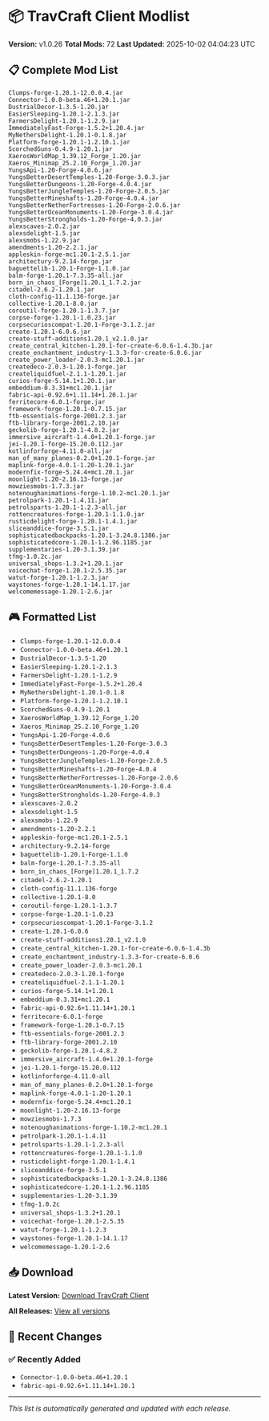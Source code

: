 # 📦 TravCraft Client Modlist

**Version:** v1.0.26
**Total Mods:** 72
**Last Updated:** 2025-10-02 04:04:23 UTC

## 📋 Complete Mod List

```
Clumps-forge-1.20.1-12.0.0.4.jar
Connector-1.0.0-beta.46+1.20.1.jar
DustrialDecor-1.3.5-1.20.jar
EasierSleeping-1.20.1-2.1.3.jar
FarmersDelight-1.20.1-1.2.9.jar
ImmediatelyFast-Forge-1.5.2+1.20.4.jar
MyNethersDelight-1.20.1-0.1.8.jar
Platform-forge-1.20.1-1.2.10.1.jar
ScorchedGuns-0.4.9-1.20.1.jar
XaerosWorldMap_1.39.12_Forge_1.20.jar
Xaeros_Minimap_25.2.10_Forge_1.20.jar
YungsApi-1.20-Forge-4.0.6.jar
YungsBetterDesertTemples-1.20-Forge-3.0.3.jar
YungsBetterDungeons-1.20-Forge-4.0.4.jar
YungsBetterJungleTemples-1.20-Forge-2.0.5.jar
YungsBetterMineshafts-1.20-Forge-4.0.4.jar
YungsBetterNetherFortresses-1.20-Forge-2.0.6.jar
YungsBetterOceanMonuments-1.20-Forge-3.0.4.jar
YungsBetterStrongholds-1.20-Forge-4.0.3.jar
alexscaves-2.0.2.jar
alexsdelight-1.5.jar
alexsmobs-1.22.9.jar
amendments-1.20-2.2.1.jar
appleskin-forge-mc1.20.1-2.5.1.jar
architectury-9.2.14-forge.jar
baguettelib-1.20.1-Forge-1.1.0.jar
balm-forge-1.20.1-7.3.35-all.jar
born_in_chaos_[Forge]1.20.1_1.7.2.jar
citadel-2.6.2-1.20.1.jar
cloth-config-11.1.136-forge.jar
collective-1.20.1-8.0.jar
coroutil-forge-1.20.1-1.3.7.jar
corpse-forge-1.20.1-1.0.23.jar
corpsecurioscompat-1.20.1-Forge-3.1.2.jar
create-1.20.1-6.0.6.jar
create-stuff-additions1.20.1_v2.1.0.jar
create_central_kitchen-1.20.1-for-create-6.0.6-1.4.3b.jar
create_enchantment_industry-1.3.3-for-create-6.0.6.jar
create_power_loader-2.0.3-mc1.20.1.jar
createdeco-2.0.3-1.20.1-forge.jar
createliquidfuel-2.1.1-1.20.1.jar
curios-forge-5.14.1+1.20.1.jar
embeddium-0.3.31+mc1.20.1.jar
fabric-api-0.92.6+1.11.14+1.20.1.jar
ferritecore-6.0.1-forge.jar
framework-forge-1.20.1-0.7.15.jar
ftb-essentials-forge-2001.2.3.jar
ftb-library-forge-2001.2.10.jar
geckolib-forge-1.20.1-4.8.2.jar
immersive_aircraft-1.4.0+1.20.1-forge.jar
jei-1.20.1-forge-15.20.0.112.jar
kotlinforforge-4.11.0-all.jar
man_of_many_planes-0.2.0+1.20.1-forge.jar
maplink-forge-4.0.1-1.20-1.20.1.jar
modernfix-forge-5.24.4+mc1.20.1.jar
moonlight-1.20-2.16.13-forge.jar
mowziesmobs-1.7.3.jar
notenoughanimations-forge-1.10.2-mc1.20.1.jar
petrolpark-1.20.1-1.4.11.jar
petrolsparts-1.20.1-1.2.3-all.jar
rottencreatures-forge-1.20.1-1.1.0.jar
rusticdelight-forge-1.20.1-1.4.1.jar
sliceanddice-forge-3.5.1.jar
sophisticatedbackpacks-1.20.1-3.24.8.1386.jar
sophisticatedcore-1.20.1-1.2.96.1185.jar
supplementaries-1.20-3.1.39.jar
tfmg-1.0.2c.jar
universal_shops-1.3.2+1.20.1.jar
voicechat-forge-1.20.1-2.5.35.jar
watut-forge-1.20.1-1.2.3.jar
waystones-forge-1.20.1-14.1.17.jar
welcomemessage-1.20.1-2.6.jar
```

## 🎮 Formatted List

- `Clumps-forge-1.20.1-12.0.0.4`
- `Connector-1.0.0-beta.46+1.20.1`
- `DustrialDecor-1.3.5-1.20`
- `EasierSleeping-1.20.1-2.1.3`
- `FarmersDelight-1.20.1-1.2.9`
- `ImmediatelyFast-Forge-1.5.2+1.20.4`
- `MyNethersDelight-1.20.1-0.1.8`
- `Platform-forge-1.20.1-1.2.10.1`
- `ScorchedGuns-0.4.9-1.20.1`
- `XaerosWorldMap_1.39.12_Forge_1.20`
- `Xaeros_Minimap_25.2.10_Forge_1.20`
- `YungsApi-1.20-Forge-4.0.6`
- `YungsBetterDesertTemples-1.20-Forge-3.0.3`
- `YungsBetterDungeons-1.20-Forge-4.0.4`
- `YungsBetterJungleTemples-1.20-Forge-2.0.5`
- `YungsBetterMineshafts-1.20-Forge-4.0.4`
- `YungsBetterNetherFortresses-1.20-Forge-2.0.6`
- `YungsBetterOceanMonuments-1.20-Forge-3.0.4`
- `YungsBetterStrongholds-1.20-Forge-4.0.3`
- `alexscaves-2.0.2`
- `alexsdelight-1.5`
- `alexsmobs-1.22.9`
- `amendments-1.20-2.2.1`
- `appleskin-forge-mc1.20.1-2.5.1`
- `architectury-9.2.14-forge`
- `baguettelib-1.20.1-Forge-1.1.0`
- `balm-forge-1.20.1-7.3.35-all`
- `born_in_chaos_[Forge]1.20.1_1.7.2`
- `citadel-2.6.2-1.20.1`
- `cloth-config-11.1.136-forge`
- `collective-1.20.1-8.0`
- `coroutil-forge-1.20.1-1.3.7`
- `corpse-forge-1.20.1-1.0.23`
- `corpsecurioscompat-1.20.1-Forge-3.1.2`
- `create-1.20.1-6.0.6`
- `create-stuff-additions1.20.1_v2.1.0`
- `create_central_kitchen-1.20.1-for-create-6.0.6-1.4.3b`
- `create_enchantment_industry-1.3.3-for-create-6.0.6`
- `create_power_loader-2.0.3-mc1.20.1`
- `createdeco-2.0.3-1.20.1-forge`
- `createliquidfuel-2.1.1-1.20.1`
- `curios-forge-5.14.1+1.20.1`
- `embeddium-0.3.31+mc1.20.1`
- `fabric-api-0.92.6+1.11.14+1.20.1`
- `ferritecore-6.0.1-forge`
- `framework-forge-1.20.1-0.7.15`
- `ftb-essentials-forge-2001.2.3`
- `ftb-library-forge-2001.2.10`
- `geckolib-forge-1.20.1-4.8.2`
- `immersive_aircraft-1.4.0+1.20.1-forge`
- `jei-1.20.1-forge-15.20.0.112`
- `kotlinforforge-4.11.0-all`
- `man_of_many_planes-0.2.0+1.20.1-forge`
- `maplink-forge-4.0.1-1.20-1.20.1`
- `modernfix-forge-5.24.4+mc1.20.1`
- `moonlight-1.20-2.16.13-forge`
- `mowziesmobs-1.7.3`
- `notenoughanimations-forge-1.10.2-mc1.20.1`
- `petrolpark-1.20.1-1.4.11`
- `petrolsparts-1.20.1-1.2.3-all`
- `rottencreatures-forge-1.20.1-1.1.0`
- `rusticdelight-forge-1.20.1-1.4.1`
- `sliceanddice-forge-3.5.1`
- `sophisticatedbackpacks-1.20.1-3.24.8.1386`
- `sophisticatedcore-1.20.1-1.2.96.1185`
- `supplementaries-1.20-3.1.39`
- `tfmg-1.0.2c`
- `universal_shops-1.3.2+1.20.1`
- `voicechat-forge-1.20.1-2.5.35`
- `watut-forge-1.20.1-1.2.3`
- `waystones-forge-1.20.1-14.1.17`
- `welcomemessage-1.20.1-2.6`

## 📥 Download

**Latest Version:** [Download TravCraft Client](https://github.com/tahuffman1s/TravCraft-Client/releases/latest/download/travcraft-latest.zip)

**All Releases:** [View all versions](https://github.com/tahuffman1s/TravCraft-Client/releases)

## 📝 Recent Changes

### ✅ Recently Added
- `Connector-1.0.0-beta.46+1.20.1`
- `fabric-api-0.92.6+1.11.14+1.20.1`

---
*This list is automatically generated and updated with each release.*
